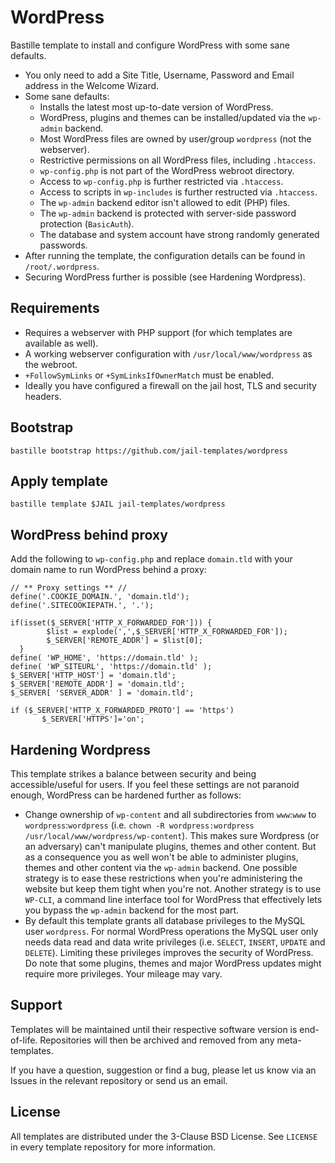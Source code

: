 # WordPress
Bastille template to install and configure WordPress with some sane defaults.

* You only need to add a Site Title, Username, Password and Email address in the Welcome Wizard.
* Some sane defaults:
  * Installs the latest most up-to-date version of WordPress.
  * WordPress, plugins and themes can be installed/updated via the `wp-admin` backend.
  * Most WordPress files are owned by user/group `wordpress` (not the webserver).
  * Restrictive permissions on all WordPress files, including `.htaccess`.
  * `wp-config.php` is not part of the WordPress webroot directory.
  * Access to `wp-config.php` is further restricted via `.htaccess`.
  * Access to scripts in `wp-includes` is further restructed via `.htaccess`.
  * The `wp-admin` backend editor isn't allowed to edit (PHP) files.
  * The `wp-admin` backend is protected with server-side password protection (`BasicAuth`).
  * The database and system account have strong randomly generated passwords.
* After running the template, the configuration details can be found in `/root/.wordpress`.
* Securing WordPress further is possible (see Hardening Wordpress).

## Requirements
* Requires a webserver with PHP support (for which templates are available as well).
* A working webserver configuration with `/usr/local/www/wordpress` as the webroot.
* `+FollowSymLinks` or `+SymLinksIfOwnerMatch` must be enabled.
* Ideally you have configured a firewall on the jail host, TLS and security headers.

## Bootstrap
```
bastille bootstrap https://github.com/jail-templates/wordpress
```

## Apply template
```
bastille template $JAIL jail-templates/wordpress
```

## WordPress behind proxy
Add the following to `wp-config.php` and replace `domain.tld` with your domain name to run WordPress behind a proxy:
```
// ** Proxy settings ** //
define('.COOKIE_DOMAIN.', 'domain.tld');
define('.SITECOOKIEPATH.', '.');

if(isset($_SERVER['HTTP_X_FORWARDED_FOR'])) {
        $list = explode(',',$_SERVER['HTTP_X_FORWARDED_FOR']);
        $_SERVER['REMOTE_ADDR'] = $list[0];
  }
define( 'WP_HOME', 'https://domain.tld' );
define( 'WP_SITEURL', 'https://domain.tld' );
$_SERVER['HTTP_HOST'] = 'domain.tld';
$_SERVER['REMOTE_ADDR'] = 'domain.tld';
$_SERVER[ 'SERVER_ADDR' ] = 'domain.tld';

if ($_SERVER['HTTP_X_FORWARDED_PROTO'] == 'https')
       $_SERVER['HTTPS']='on';
```

## Hardening Wordpress
This template strikes a balance between security and being accessible/useful for users. If you feel these settings are not paranoid enough, WordPress can be hardened further as follows:

* Change ownership of `wp-content` and all subdirectories from `www`:`www` to `wordpress`:`wordpress` (i.e. `chown -R wordpress:wordpress /usr/local/www/wordpress/wp-content`). This makes sure Wordpress (or an adversary) can't manipulate plugins, themes and other content. But as a consequence you as well won't be able to administer plugins, themes and other content via the `wp-admin` backend. One possible strategy is to ease these restrictions when you're administering the website but keep them tight when you're not. Another strategy is to use `WP-CLI`, a command line interface tool for WordPress that effectively lets you bypass the `wp-admin` backend for the most part.
* By default this template grants all database privileges to the MySQL user `wordpress`. For normal WordPress operations the MySQL user only needs data read and data write privileges (i.e. `SELECT`, `INSERT`, `UPDATE` and `DELETE`). Limiting these privileges improves the security of WordPress. Do note that some plugins, themes and major WordPress updates might require more privileges. Your mileage may vary.

## Support
Templates will be maintained until their respective software version is end-of-life. Repositories will then be archived and removed from any meta-templates.

If you have a question, suggestion or find a bug, please let us know via an Issues in the relevant repository or send us an email.

## License
All templates are distributed under the 3-Clause BSD License. See `LICENSE` in every template repository for more information.
